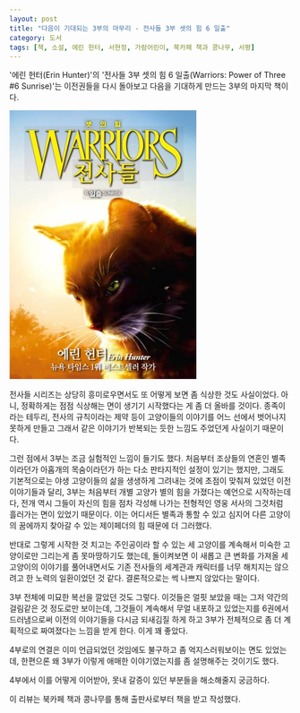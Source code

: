 ```yaml
---
layout: post
title: "다음이 기대되는 3부의 마무리 - 전사들 3부 셋의 힘 6 일출"
category: 도서
tags: [책, 소설, 에린 헌터, 서현정, 가람어린이, 북카페 책과 콩나무, 서평]
---
```


'에린 헌터(Erin Hunter)'의
'전사들 3부 셋의 힘 6 일출(Warriors: Power of Three #6 Sunrise)'는
이전권들을 다시 돌아보고 다음을 기대하게 만드는 3부의 마지막 책이다.

![표지](/images/book/warriors-3-power-of-three-6-sunrise-book-h480.jpg)

전사들 시리즈는 상당히 흥미로우면서도
또 어떻게 보면 좀 식상한 것도 사실이었다.
아니, 정확하게는 점점 식상해는 면이 생기기 시작했다는 게 좀 더 올바를 것이다.
종족이라는 테두리, 전사의 규칙이라는 제약 등이
고양이들의 이야기를 어느 선에서 벗어나지 못하게 만들고
그래서 같은 이야기가 반복되는 듯한 느낌도 주었던게 사실이기 때문이다.

그런 점에서 3부는 조금 실험적인 느낌이 들기도 했다.
처음부터 조상들의 연혼인 별족이라던가
아홉개의 목숨이라던가 하는
다소 판타지적인 설정이 있기는 했지만,
그래도 기본적으로는 야생 고양이들의 삶을 생생하게 그려내는 것에 초점이 맞춰져 있었던 이전 이야기들과 달리,
3부는 처음부터 개별 고양가 별의 힘을 가졌다는 예언으로 시작하는데다,
전개 역시 그들이 자신의 힘을 점차 각성해 나가는
전형적인 영웅 서사의 그것처럼 흘러가는 면이 있었기 때문이다.
이는 어디서든 별족과 통할 수 있고 심지어 다른 고양이의 꿈에까지 찾아갈 수 있는 제이페더의 힘 때문에 더 그러했다.

반대로 그렇게 시작한 것 치고는 주인공이라 할 수 있는 세 고양이를
계속해서 미숙한 고양이로만 그리는게 좀 못마땅하기도 했는데,
돌이켜보면 이 새롭고 큰 변화를 가져올 세 고양이의 이야기를 풀어내면서도
기존 전사들의 세계관과 캐릭터를 너무 해치지는 않으려고 한 노력의 일환이었던 것 같다.
결론적으로는 썩 나쁘지 않았다는 말이다.

3부 전체에 미묘한 복선을 깔았던 것도 그렇다.
이것들은 얼핏 보았을 때는 그저 약간의 걸림같은 것 정도로만 보이는데,
그것들이 계속해서 무얼 내포하고 있었는지를 6권에서 드러냄으로써
이전의 이야기들을 다시금 되새김질 하게 하고
3부가 전체적으로 좀 더 계획적으로 짜여졌다는 느낌을 받게 한다.
이게 꽤 좋았다.

4부로의 연결은 이미 언급되었던 것임에도 불구하고 좀 억지스러워보이는 면도 있었는데,
한편으론 왜 3부가 이렇게 애매한 이야기였는지를 좀 설명해주는 것이기도 했다.

4부에서 이를 어떻게 이어받아,
못내 갈증이 있던 부분들을 해소해줄지 궁금하다.



<div class="im im-info">
이 리뷰는 북카페 책과 콩나무를 통해 출판사로부터 책을 받고 작성했다.
</div>
